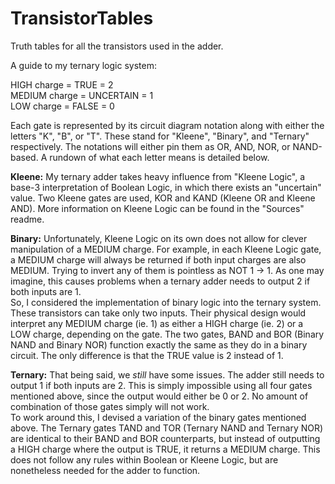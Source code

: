 # TransistorTables
Truth tables for all the transistors used in the adder.

A guide to my ternary logic system:

HIGH charge = TRUE = 2<br>
MEDIUM charge = UNCERTAIN = 1<br>
LOW charge = FALSE = 0<br>

Each gate is represented by its circuit diagram notation along with either the letters "K", "B", or "T". These stand for "Kleene", "Binary", and "Ternary" respectively. The notations will either pin them as OR, AND, NOR, or NAND-based. A rundown of what each letter means is detailed below.

<b>Kleene:</b>
My ternary adder takes heavy influence from "Kleene Logic", a base-3 interpretation of Boolean Logic, in which there exists an "uncertain" value. Two Kleene gates are used, KOR and KAND (Kleene OR and Kleene AND). More information on Kleene Logic can be found in the "Sources" readme.

<b>Binary:</b>
Unfortunately, Kleene Logic on its own does not allow for clever manipulation of a MEDIUM charge. For example, in each Kleene Logic gate, a MEDIUM charge will always be returned if both input charges are also MEDIUM. Trying to invert any of them is pointless as NOT 1 -> 1. As one may imagine, this causes problems when a ternary adder needs to output 2 if both inputs are 1.<br>
So, I considered the implementation of binary logic into the ternary system. These transistors can take only two inputs. Their physical design would interpret any MEDIUM charge (ie. 1) as either a HIGH charge (ie. 2) or a LOW charge, depending on the gate. The two gates, BAND and BOR (Binary NAND and Binary NOR) function exactly the same as they do in a binary circuit. The only difference is that the TRUE value is 2 instead of 1.

<b>Ternary:</b>
That being said, we <i>still</i> have some issues. The adder still needs to output 1 if both inputs are 2. This is simply impossible using all four gates mentioned above, since the output would either be 0 or 2. No amount of combination of those gates simply will not work.<br>
To work around this, I devised a variation of the binary gates mentioned above. The Ternary gates TAND and TOR (Ternary NAND and Ternary NOR) are identical to their BAND and BOR counterparts, but instead of outputting a HIGH charge where the output is TRUE, it returns a MEDIUM charge. This does not follow any rules within Boolean or Kleene Logic, but are nonetheless needed for the adder to function.
